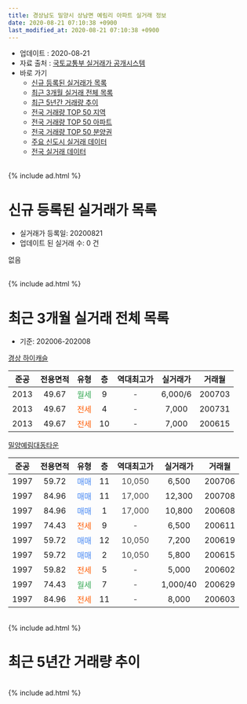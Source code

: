 ```yaml
---
title: 경상남도 밀양시 상남면 예림리 아파트 실거래 정보
date: 2020-08-21 07:10:38 +0900
last_modified_at: 2020-08-21 07:10:38 +0900
---
```


* 업데이트 : 2020-08-21
* 자료 출처 : [국토교통부 실거래가 공개시스템](http://rt.molit.go.kr)
* 바로 가기
    * [신규 등록된 실거래가 목록](#신규-등록된-실거래가-목록)
    * [최근 3개월 실거래 전체 목록](#최근-3개월-실거래-전체-목록)
    * [최근 5년간 거래량 추이](#최근-5년간-거래량-추이)
    * [전국 거래량 TOP 50 지역](https://inasie.github.io/apt-trade-info/최근-3개월-전국에서-가장-거래가-많이-발생한-지역)
    * [전국 거래량 TOP 50 아파트](https://inasie.github.io/apt-trade-info/최근-3개월-전국에서-가장-거래가-많이-발생한-아파트)
    * [전국 거래량 TOP 50 분양권](https://inasie.github.io/apt-trade-info/최근-3개월-전국에서-가장-거래가-많이-발생한-분양권)
    * [주요 신도시 실거래 데이터](https://inasie.github.io/apt-trade-info/주요-신도시)
    * [전국 실거래 데이터](https://inasie.github.io/apt-trade-info/전국)
<br>
{% include ad.html %}
<br>

# 신규 등록된 실거래가 목록
* 실거래가 등록일: 20200821
* 업데이트 된 실거래 수: 0 건

없음

<br>
{% include ad.html %}
<br>

# 최근 3개월 실거래 전체 목록
* 기준: 202006-202008


[경상 하이캐슬](https://search.naver.com/search.naver?query=%EA%B2%BD%EC%83%81%EB%82%A8%EB%8F%84+%EB%B0%80%EC%96%91%EC%8B%9C+%EC%83%81%EB%82%A8%EB%A9%B4+%EC%98%88%EB%A6%BC%EB%A6%AC+%EA%B2%BD%EC%83%81+%ED%95%98%EC%9D%B4%EC%BA%90%EC%8A%AC)

|준공|전용면적|유형|층|역대최고가|실거래가|거래월|
|:---:|:---:|:---:|:---:|:---:|:---:|:---:|
|2013|49.67|<span style="color:#34a853">월세</span>|9|<span style="color:#444444">-</span>|6,000/6|200703|
|2013|49.67|<span style="color:#ff5a00">전세</span>|4|<span style="color:#444444">-</span>|7,000|200731|
|2013|49.67|<span style="color:#ff5a00">전세</span>|10|<span style="color:#444444">-</span>|7,000|200615|

[밀양예림대동타운](https://search.naver.com/search.naver?query=%EA%B2%BD%EC%83%81%EB%82%A8%EB%8F%84+%EB%B0%80%EC%96%91%EC%8B%9C+%EC%83%81%EB%82%A8%EB%A9%B4+%EC%98%88%EB%A6%BC%EB%A6%AC+%EB%B0%80%EC%96%91%EC%98%88%EB%A6%BC%EB%8C%80%EB%8F%99%ED%83%80%EC%9A%B4)

|준공|전용면적|유형|층|역대최고가|실거래가|거래월|
|:---:|:---:|:---:|:---:|:---:|:---:|:---:|
|1997|59.72|<span style="color:#4285f3">매매</span>|11|<span style="color:#444444">10,050</span>|6,500|200706|
|1997|84.96|<span style="color:#4285f3">매매</span>|11|<span style="color:#444444">17,000</span>|12,300|200708|
|1997|84.96|<span style="color:#4285f3">매매</span>|1|<span style="color:#444444">17,000</span>|10,800|200608|
|1997|74.43|<span style="color:#ff5a00">전세</span>|9|<span style="color:#444444">-</span>|6,500|200611|
|1997|59.72|<span style="color:#4285f3">매매</span>|12|<span style="color:#444444">10,050</span>|7,200|200619|
|1997|59.72|<span style="color:#4285f3">매매</span>|2|<span style="color:#444444">10,050</span>|5,800|200615|
|1997|59.82|<span style="color:#ff5a00">전세</span>|5|<span style="color:#444444">-</span>|5,000|200602|
|1997|74.43|<span style="color:#34a853">월세</span>|7|<span style="color:#444444">-</span>|1,000/40|200629|
|1997|84.96|<span style="color:#ff5a00">전세</span>|11|<span style="color:#444444">-</span>|8,000|200603|


<br>
{% include ad.html %}
<br>

# 최근 5년간 거래량 추이


<div style="width:100%;">
    <canvas id="deal_progress" height="200"></canvas>
</div>

<script>
new Chart(document.getElementById("deal_progress"), {
    type: 'line',
    data: {
        labels: ['201508','201509','201510','201511','201512','201601','201602','201603','201604','201605','201606','201607','201608','201609','201610','201611','201612','201701','201702','201703','201704','201705','201706','201707','201708','201709','201710','201711','201712','201801','201802','201803','201804','201805','201806','201807','201808','201809','201810','201811','201812','201901','201902','201903','201904','201905','201906','201907','201908','201909','201910','201911','201912','202001','202002','202003','202004','202005','202006','202007','202008'],
        datasets: [{
            label: '매매',
            pointRadius: 1,
            data: [7, 6, 6, 7, 6, 0, 5, 4, 8, 6, 6, 2, 5, 2, 3, 4, 6, 0, 8, 4, 3, 5, 3, 1, 7, 5, 4, 3, 3, 8, 2, 5, 6, 2, 1, 5, 1, 0, 3, 3, 1, 1, 1, 3, 6, 3, 1, 3, 3, 1, 1, 1, 2, 1, 4, 6, 3, 4, 3, 2, 0],
            borderColor: "rgba(255, 201, 14, 1)",
            backgroundColor: "rgba(255, 201, 14, 0.5)",
            fill: false,
            lineTension: 0
        },{
            label: '전월세',
            pointRadius: 1,
            data: [0, 3, 2, 2, 2, 5, 5, 5, 3, 2, 1, 3, 3, 1, 1, 3, 2, 4, 0, 3, 3, 2, 3, 1, 3, 3, 2, 3, 1, 2, 2, 3, 3, 2, 2, 1, 1, 1, 0, 0, 1, 3, 2, 1, 3, 4, 3, 4, 1, 5, 1, 4, 4, 3, 6, 1, 1, 3, 5, 2, 0],
            borderColor: "rgba(0, 141, 185, 1)",
            backgroundColor: "rgba(0, 141, 185, 0.5)",
            fill: false,
            lineTension: 0
        }
        ]
    },
    options: {
        responsive: true,
        title: {
            display: false
        },
        tooltips: {
            mode: 'index',
            intersect: false
        },
        hover: {
            mode: 'nearest',
            intersect: true
        },
        scales: {
            xAxes: [{
                display: true,
                scaleLabel: {
                    display: true,
                    labelString: '년/월'
                }
            }],
            yAxes: [{
                display: true,
                ticks: {
                    suggestedMin: 0,
                },
                scaleLabel: {
                    display: true,
                    labelString: '실거래 수'
                }
            }]
        }
    }
});

</script>


<br>
{% include ad.html %}
<br>

